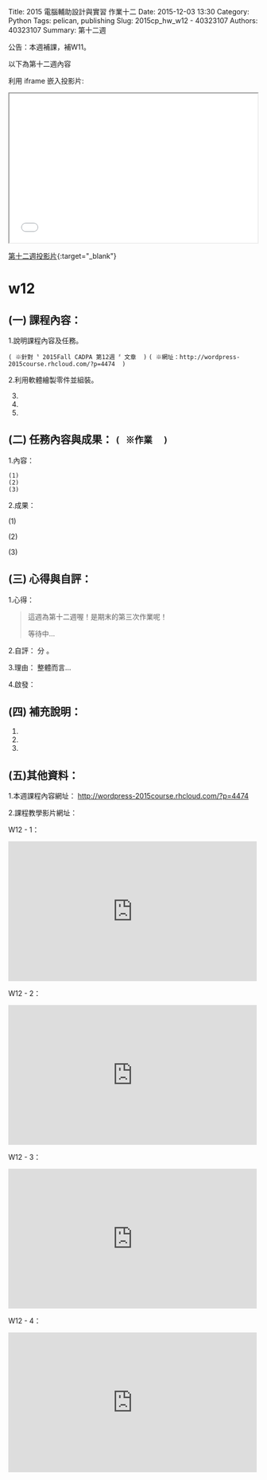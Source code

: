 Title: 2015 電腦輔助設計與實習 作業十二
Date: 2015-12-03 13:30
Category: Python
Tags: pelican, publishing
Slug: 2015cp_hw_w12 -  40323107
Authors: 40323107
Summary: 第十二週

公告：本週補課，補W11。

以下為第十二週內容

利用 iframe 嵌入投影片:

<iframe src="simplest12.html" width="500" height="300"></iframe>

[第十二週投影片](simplest12.html){:target="_blank"}

w12
============

(一) 課程內容：
-----------------------

1.說明課程內容及任務。

`( ※針對〝 2015Fall CADPA 第12週 〞文章  )`
`( ※網址：http://wordpress-2015course.rhcloud.com/?p=4474  )`

2.利用軟體繪製零件並組裝。

3.

4.

5.

(二) 任務內容與成果： `( ※作業  )`
----------------------------------------------

1.內容：

    (1)
    (2)
    (3)

2.成果：

(1)
    
(2)
    
(3)
    
(三) 心得與自評：
--------------------------

1.心得：   

> 這週為第十二週喔！是期末的第三次作業呢！
>
>  
> 
> 
> 
> 
>
> 等待中...

2.自評：  分 。

3.理由： 整體而言...

4.啟發： 

(四) 補充說明：
-----------------------  

1.

2.

3.
 

(五)其他資料：
-----------------------

1.本週課程內容網址： <a href="http://wordpress-2015course.rhcloud.com/?p=4474">http://wordpress-2015course.rhcloud.com/?p=4474</a>

2.課程教學影片網址：

W12 - 1：
 <iframe src="https://player.vimeo.com/video/147709308" width="500" height="281" frameborder="0" webkitallowfullscreen mozallowfullscreen allowfullscreen></iframe>
 
W12 - 2：
 <iframe src="https://player.vimeo.com/video/147712937" width="500" height="281" frameborder="0" webkitallowfullscreen mozallowfullscreen allowfullscreen></iframe>
 
 W12 - 3：
 <iframe src="https://player.vimeo.com/video/147276192" width="500" height="281" frameborder="0" webkitallowfullscreen mozallowfullscreen allowfullscreen></iframe>
 
W12 - 4：
 <iframe src="https://player.vimeo.com/video/147279887" width="500" height="281" frameborder="0" webkitallowfullscreen mozallowfullscreen allowfullscreen></iframe>
 



